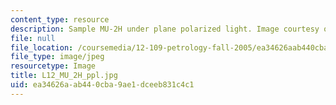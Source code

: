 ```yaml
---
content_type: resource
description: Sample MU-2H under plane polarized light. Image courtesy of MIT OCW.
file: null
file_location: /coursemedia/12-109-petrology-fall-2005/ea34626aab440cba9ae1dceeb831c4c1_L12_MU_2H_ppl.jpg
file_type: image/jpeg
resourcetype: Image
title: L12_MU_2H_ppl.jpg
uid: ea34626a-ab44-0cba-9ae1-dceeb831c4c1
---
```

